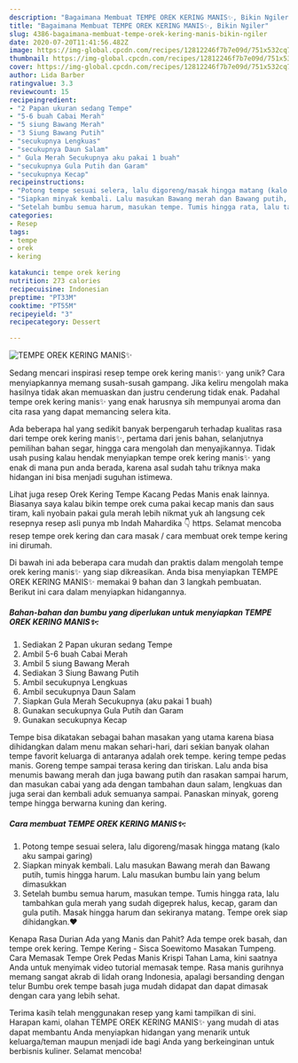 ```yaml
---
description: "Bagaimana Membuat TEMPE OREK KERING MANIS✨, Bikin Ngiler"
title: "Bagaimana Membuat TEMPE OREK KERING MANIS✨, Bikin Ngiler"
slug: 4386-bagaimana-membuat-tempe-orek-kering-manis-bikin-ngiler
date: 2020-07-20T11:41:56.482Z
image: https://img-global.cpcdn.com/recipes/12812246f7b7e09d/751x532cq70/tempe-orek-kering-manis✨-foto-resep-utama.jpg
thumbnail: https://img-global.cpcdn.com/recipes/12812246f7b7e09d/751x532cq70/tempe-orek-kering-manis✨-foto-resep-utama.jpg
cover: https://img-global.cpcdn.com/recipes/12812246f7b7e09d/751x532cq70/tempe-orek-kering-manis✨-foto-resep-utama.jpg
author: Lida Barber
ratingvalue: 3.3
reviewcount: 15
recipeingredient:
- "2 Papan ukuran sedang Tempe"
- "5-6 buah Cabai Merah"
- "5 siung Bawang Merah"
- "3 Siung Bawang Putih"
- "secukupnya Lengkuas"
- "secukupnya Daun Salam"
- " Gula Merah Secukupnya aku pakai 1 buah"
- "secukupnya Gula Putih dan Garam"
- "secukupnya Kecap"
recipeinstructions:
- "Potong tempe sesuai selera, lalu digoreng/masak hingga matang (kalo aku sampai garing)"
- "Siapkan minyak kembali. Lalu masukan Bawang merah dan Bawang putih, tumis hingga harum. Lalu masukan bumbu lain yang belum dimasukkan"
- "Setelah bumbu semua harum, masukan tempe. Tumis hingga rata, lalu tambahkan gula merah yang sudah digeprek halus, kecap, garam dan gula putih. Masak hingga harum dan sekiranya matang. Tempe orek siap dihidangkan.❤️"
categories:
- Resep
tags:
- tempe
- orek
- kering

katakunci: tempe orek kering 
nutrition: 273 calories
recipecuisine: Indonesian
preptime: "PT33M"
cooktime: "PT55M"
recipeyield: "3"
recipecategory: Dessert

---
```



![TEMPE OREK KERING MANIS✨](https://img-global.cpcdn.com/recipes/12812246f7b7e09d/751x532cq70/tempe-orek-kering-manis✨-foto-resep-utama.jpg)

Sedang mencari inspirasi resep tempe orek kering manis✨ yang unik? Cara menyiapkannya memang susah-susah gampang. Jika keliru mengolah maka hasilnya tidak akan memuaskan dan justru cenderung tidak enak. Padahal tempe orek kering manis✨ yang enak harusnya sih mempunyai aroma dan cita rasa yang dapat memancing selera kita.

Ada beberapa hal yang sedikit banyak berpengaruh terhadap kualitas rasa dari tempe orek kering manis✨, pertama dari jenis bahan, selanjutnya pemilihan bahan segar, hingga cara mengolah dan menyajikannya. Tidak usah pusing kalau hendak menyiapkan tempe orek kering manis✨ yang enak di mana pun anda berada, karena asal sudah tahu triknya maka hidangan ini bisa menjadi suguhan istimewa.

Lihat juga resep Orek Kering Tempe Kacang Pedas Manis enak lainnya. Biasanya saya kalau bikin tempe orek cuma pakai kecap manis dan saus tiram, kali nyobain pakai gula merah lebih nikmat yuk ah langsung cek resepnya resep asli punya mb Indah Mahardika 👇 https. Selamat mencoba resep tempe orek kering dan cara masak / cara membuat orek tempe kering ini dirumah.


Di bawah ini ada beberapa cara mudah dan praktis dalam mengolah tempe orek kering manis✨ yang siap dikreasikan. Anda bisa menyiapkan TEMPE OREK KERING MANIS✨ memakai 9 bahan dan 3 langkah pembuatan. Berikut ini cara dalam menyiapkan hidangannya.

<!--inarticleads1-->

##### Bahan-bahan dan bumbu yang diperlukan untuk menyiapkan TEMPE OREK KERING MANIS✨:

1. Sediakan 2 Papan ukuran sedang Tempe
1. Ambil 5-6 buah Cabai Merah
1. Ambil 5 siung Bawang Merah
1. Sediakan 3 Siung Bawang Putih
1. Ambil secukupnya Lengkuas
1. Ambil secukupnya Daun Salam
1. Siapkan  Gula Merah Secukupnya (aku pakai 1 buah)
1. Gunakan secukupnya Gula Putih dan Garam
1. Gunakan secukupnya Kecap


Tempe bisa dikatakan sebagai bahan masakan yang utama karena biasa dihidangkan dalam menu makan sehari-hari, dari sekian banyak olahan tempe favorit keluarga di antaranya adalah orek tempe. kering tempe pedas manis. Goreng tempe sampai terasa kering dan tiriskan. Lalu anda bisa menumis bawang merah dan juga bawang putih dan rasakan sampai harum, dan masukan cabai yang ada dengan tambahan daun salam, lengkuas dan juga serai dan kembali aduk semuanya sampai. Panaskan minyak, goreng tempe hingga berwarna kuning dan kering. 

<!--inarticleads2-->

##### Cara membuat TEMPE OREK KERING MANIS✨:

1. Potong tempe sesuai selera, lalu digoreng/masak hingga matang (kalo aku sampai garing)
1. Siapkan minyak kembali. Lalu masukan Bawang merah dan Bawang putih, tumis hingga harum. Lalu masukan bumbu lain yang belum dimasukkan
1. Setelah bumbu semua harum, masukan tempe. Tumis hingga rata, lalu tambahkan gula merah yang sudah digeprek halus, kecap, garam dan gula putih. Masak hingga harum dan sekiranya matang. Tempe orek siap dihidangkan.❤️


Kenapa Rasa Durian Ada yang Manis dan Pahit? Ada tempe orek basah, dan tempe orek kering. Tempe Kering - Sisca Soewitomo Masakan Tumpeng. Cara Memasak Tempe Orek Pedas Manis Krispi Tahan Lama, kini saatnya Anda untuk menyimak video tutorial memasak tempe. Rasa manis gurihnya memang sangat akrab di lidah orang Indonesia, apalagi bersanding dengan telur Bumbu orek tempe basah juga mudah didapat dan dapat dimasak dengan cara yang lebih sehat. 

Terima kasih telah menggunakan resep yang kami tampilkan di sini. Harapan kami, olahan TEMPE OREK KERING MANIS✨ yang mudah di atas dapat membantu Anda menyiapkan hidangan yang menarik untuk keluarga/teman maupun menjadi ide bagi Anda yang berkeinginan untuk berbisnis kuliner. Selamat mencoba!
